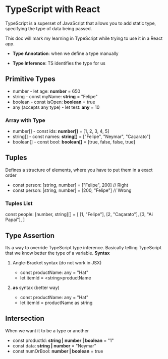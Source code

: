 # TypeScript with React

TypeScript is a superset of JavaScript that allows you to add static type, specifying the type of data being passed.

This doc will mark my learning in TypeScript while trying to use it in a React app.

- **Type Annotation**: when we define a type manually

- **Type Inference**: TS identifies the type for us

## Primitive Types

- number - let age: **number** = 650
- string - const myName: **string** = "Felipe"
- boolean - const isOpen: **boolean** = true
- any (accepts any type) - let test: **any** = 10

### Array with Type
- number[] - const ids: **number[]** = [1, 2, 3, 4, 5]
- string[] - const names: **string[]** = ["Felipe", "Neymar", "Caçarato"]
- boolean[] - const bool: **boolean[]** = [true, false, false, true]


## Tuples
Defines a structure of elements, where you have to put them in a exact order
- const person: [string, number] = ["Felipe", 200] // Right
- const person: [string, number] = [200, "Felipe"] // Wrong

### Tuples List
const people: [number, string][] = [
[1, "Felipe"],
[2, "Caçarato"],
[3, "Ai Papai"],
]

## Type Assertion
Its a way to override TypeScript type inference. Basically telling TypeScript that we know better the type of a variable.
**Syntax**
1. Angle-Bracket syntax (do not work in JSX)
   - const productName: any = "Hat"
   - let itemId = \<string>productName

2. **as** syntax (better way)
   - const productName: any = "Hat"
   - let itemId = productName as string
   
## Intersection
When we want it to be a type or another
- const productId: **string | number | boolean** = "1"
- const data: **string | number** = "Neymar"
- const numOrBool: **number | boolean** = true
